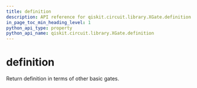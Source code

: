 ```yaml
---
title: definition
description: API reference for qiskit.circuit.library.XGate.definition
in_page_toc_min_heading_level: 1
python_api_type: property
python_api_name: qiskit.circuit.library.XGate.definition
---
```


# definition

Return definition in terms of other basic gates.

